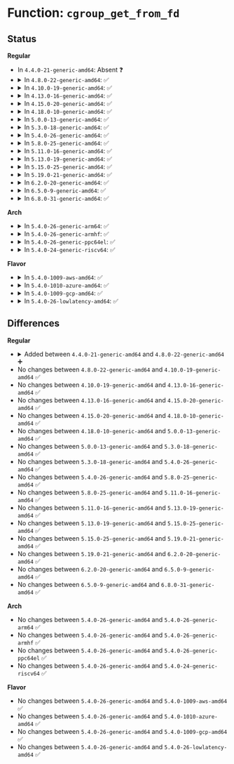# Function: <code>cgroup_get_from_fd</code>

## Status
<b>Regular</b>
<ul>
<li>
In <code>4.4.0-21-generic-amd64</code>: Absent ❓
</li>
<li>
<details>
<summary>In <code>4.8.0-22-generic-amd64</code>: ✅</summary>

```c
struct cgroup * cgroup_get_from_fd(int fd)
```

```json
{
  "name": "cgroup_get_from_fd",
  "collision_type": "Unique Global",
  "inline_type": "No",
  "funcs": [
    {
      "addr": 18446744071580030544,
      "name": "cgroup_get_from_fd",
      "external": true,
      "loc": "kernel/cgroup.c:6239",
      "file": "kernel/cgroup.c",
      "inline": "seen, unknown",
      "caller_inline": [],
      "caller_func": [
        "kernel/bpf/arraymap.c:cgroup_fd_array_get_ptr"
      ]
    }
  ],
  "symbols": [
    {
      "addr": 18446744071580030544,
      "name": "cgroup_get_from_fd",
      "section": ".text",
      "bind": "STB_GLOBAL",
      "size": 127
    }
  ]
}
```
</details>
</li>
<li>
<details>
<summary>In <code>4.10.0-19-generic-amd64</code>: ✅</summary>

```c
struct cgroup * cgroup_get_from_fd(int fd)
```

```json
{
  "name": "cgroup_get_from_fd",
  "collision_type": "Unique Global",
  "inline_type": "No",
  "funcs": [
    {
      "addr": 18446744071580064720,
      "name": "cgroup_get_from_fd",
      "external": true,
      "loc": "kernel/cgroup.c:6268",
      "file": "kernel/cgroup.c",
      "inline": "seen, unknown",
      "caller_inline": [],
      "caller_func": [
        "kernel/bpf/syscall.c:SyS_bpf",
        "kernel/bpf/syscall.c:SyS_bpf",
        "kernel/bpf/arraymap.c:cgroup_fd_array_get_ptr"
      ]
    }
  ],
  "symbols": [
    {
      "addr": 18446744071580064720,
      "name": "cgroup_get_from_fd",
      "section": ".text",
      "bind": "STB_GLOBAL",
      "size": 127
    }
  ]
}
```
</details>
</li>
<li>
<details>
<summary>In <code>4.13.0-16-generic-amd64</code>: ✅</summary>

```c
struct cgroup * cgroup_get_from_fd(int fd)
```

```json
{
  "name": "cgroup_get_from_fd",
  "collision_type": "Unique Global",
  "inline_type": "No",
  "funcs": [
    {
      "addr": 18446744071580060064,
      "name": "cgroup_get_from_fd",
      "external": true,
      "loc": "kernel/cgroup/cgroup.c:5088",
      "file": "kernel/cgroup/cgroup.c",
      "inline": "seen, unknown",
      "caller_inline": [],
      "caller_func": [
        "kernel/bpf/syscall.c:SyS_bpf",
        "kernel/bpf/syscall.c:SyS_bpf",
        "kernel/bpf/arraymap.c:cgroup_fd_array_get_ptr"
      ]
    }
  ],
  "symbols": [
    {
      "addr": 18446744071580060064,
      "name": "cgroup_get_from_fd",
      "section": ".text",
      "bind": "STB_GLOBAL",
      "size": 137
    }
  ]
}
```
</details>
</li>
<li>
<details>
<summary>In <code>4.15.0-20-generic-amd64</code>: ✅</summary>

```c
struct cgroup * cgroup_get_from_fd(int fd)
```

```json
{
  "name": "cgroup_get_from_fd",
  "collision_type": "Unique Global",
  "inline_type": "No",
  "funcs": [
    {
      "addr": 18446744071580110832,
      "name": "cgroup_get_from_fd",
      "external": true,
      "loc": "kernel/cgroup/cgroup.c:5755",
      "file": "kernel/cgroup/cgroup.c",
      "inline": "seen, unknown",
      "caller_inline": [],
      "caller_func": [
        "kernel/bpf/syscall.c:SyS_bpf",
        "kernel/bpf/syscall.c:SyS_bpf",
        "kernel/bpf/syscall.c:SyS_bpf",
        "kernel/bpf/arraymap.c:cgroup_fd_array_get_ptr"
      ]
    }
  ],
  "symbols": [
    {
      "addr": 18446744071580110832,
      "name": "cgroup_get_from_fd",
      "section": ".text",
      "bind": "STB_GLOBAL",
      "size": 143
    }
  ]
}
```
</details>
</li>
<li>
<details>
<summary>In <code>4.18.0-10-generic-amd64</code>: ✅</summary>

```c
struct cgroup * cgroup_get_from_fd(int fd)
```

```json
{
  "name": "cgroup_get_from_fd",
  "collision_type": "Unique Global",
  "inline_type": "No",
  "funcs": [
    {
      "addr": 18446744071580170032,
      "name": "cgroup_get_from_fd",
      "external": true,
      "loc": "kernel/cgroup/cgroup.c:5793",
      "file": "kernel/cgroup/cgroup.c",
      "inline": "seen, unknown",
      "caller_inline": [],
      "caller_func": [
        "kernel/bpf/arraymap.c:cgroup_fd_array_get_ptr",
        "kernel/bpf/cgroup.c:cgroup_bpf_prog_query",
        "kernel/bpf/cgroup.c:cgroup_bpf_prog_detach",
        "kernel/bpf/cgroup.c:cgroup_bpf_prog_attach"
      ]
    }
  ],
  "symbols": [
    {
      "addr": 18446744071580170032,
      "name": "cgroup_get_from_fd",
      "section": ".text",
      "bind": "STB_GLOBAL",
      "size": 130
    }
  ]
}
```
</details>
</li>
<li>
<details>
<summary>In <code>5.0.0-13-generic-amd64</code>: ✅</summary>

```c
struct cgroup * cgroup_get_from_fd(int fd)
```

```json
{
  "name": "cgroup_get_from_fd",
  "collision_type": "Unique Global",
  "inline_type": "No",
  "funcs": [
    {
      "addr": 18446744071580217936,
      "name": "cgroup_get_from_fd",
      "external": true,
      "loc": "kernel/cgroup/cgroup.c:5896",
      "file": "kernel/cgroup/cgroup.c",
      "inline": "seen, unknown",
      "caller_inline": [],
      "caller_func": [
        "kernel/bpf/arraymap.c:cgroup_fd_array_get_ptr",
        "kernel/bpf/cgroup.c:cgroup_bpf_prog_query",
        "kernel/bpf/cgroup.c:cgroup_bpf_prog_detach",
        "kernel/bpf/cgroup.c:cgroup_bpf_prog_attach"
      ]
    }
  ],
  "symbols": [
    {
      "addr": 18446744071580217936,
      "name": "cgroup_get_from_fd",
      "section": ".text",
      "bind": "STB_GLOBAL",
      "size": 130
    }
  ]
}
```
</details>
</li>
<li>
<details>
<summary>In <code>5.3.0-18-generic-amd64</code>: ✅</summary>

```c
struct cgroup * cgroup_get_from_fd(int fd)
```

```json
{
  "name": "cgroup_get_from_fd",
  "collision_type": "Unique Global",
  "inline_type": "No",
  "funcs": [
    {
      "addr": 18446744071580266304,
      "name": "cgroup_get_from_fd",
      "external": true,
      "loc": "kernel/cgroup/cgroup.c:6273",
      "file": "kernel/cgroup/cgroup.c",
      "inline": "seen, unknown",
      "caller_inline": [],
      "caller_func": [
        "kernel/bpf/arraymap.c:cgroup_fd_array_get_ptr",
        "kernel/bpf/cgroup.c:cgroup_bpf_prog_query",
        "kernel/bpf/cgroup.c:cgroup_bpf_prog_detach",
        "kernel/bpf/cgroup.c:cgroup_bpf_prog_attach"
      ]
    }
  ],
  "symbols": [
    {
      "addr": 18446744071580266304,
      "name": "cgroup_get_from_fd",
      "section": ".text",
      "bind": "STB_GLOBAL",
      "size": 147
    }
  ]
}
```
</details>
</li>
<li>
<details>
<summary>In <code>5.4.0-26-generic-amd64</code>: ✅</summary>

```c
struct cgroup * cgroup_get_from_fd(int fd)
```

```json
{
  "name": "cgroup_get_from_fd",
  "collision_type": "Unique Global",
  "inline_type": "No",
  "funcs": [
    {
      "addr": 18446744071580314608,
      "name": "cgroup_get_from_fd",
      "external": true,
      "loc": "kernel/cgroup/cgroup.c:6288",
      "file": "kernel/cgroup/cgroup.c",
      "inline": "seen, unknown",
      "caller_inline": [],
      "caller_func": [
        "kernel/bpf/arraymap.c:cgroup_fd_array_get_ptr",
        "kernel/bpf/cgroup.c:cgroup_bpf_prog_query",
        "kernel/bpf/cgroup.c:cgroup_bpf_prog_detach",
        "kernel/bpf/cgroup.c:cgroup_bpf_prog_attach"
      ]
    }
  ],
  "symbols": [
    {
      "addr": 18446744071580314608,
      "name": "cgroup_get_from_fd",
      "section": ".text",
      "bind": "STB_GLOBAL",
      "size": 147
    }
  ]
}
```
</details>
</li>
<li>
<details>
<summary>In <code>5.8.0-25-generic-amd64</code>: ✅</summary>

```c
struct cgroup * cgroup_get_from_fd(int fd)
```

```json
{
  "name": "cgroup_get_from_fd",
  "collision_type": "Unique Global",
  "inline_type": "No",
  "funcs": [
    {
      "addr": 18446744071580386048,
      "name": "cgroup_get_from_fd",
      "external": true,
      "loc": "kernel/cgroup/cgroup.c:6358",
      "file": "kernel/cgroup/cgroup.c",
      "inline": "seen, unknown",
      "caller_inline": [],
      "caller_func": [
        "kernel/bpf/arraymap.c:cgroup_fd_array_get_ptr",
        "kernel/bpf/cgroup.c:cgroup_bpf_prog_query",
        "kernel/bpf/cgroup.c:cgroup_bpf_link_attach",
        "kernel/bpf/cgroup.c:cgroup_bpf_prog_detach",
        "kernel/bpf/cgroup.c:cgroup_bpf_prog_attach"
      ]
    }
  ],
  "symbols": [
    {
      "addr": 18446744071580386048,
      "name": "cgroup_get_from_fd",
      "section": ".text",
      "bind": "STB_GLOBAL",
      "size": 154
    }
  ]
}
```
</details>
</li>
<li>
<details>
<summary>In <code>5.11.0-16-generic-amd64</code>: ✅</summary>

```c
struct cgroup * cgroup_get_from_fd(int fd)
```

```json
{
  "name": "cgroup_get_from_fd",
  "collision_type": "Unique Global",
  "inline_type": "No",
  "funcs": [
    {
      "addr": 18446744071580373040,
      "name": "cgroup_get_from_fd",
      "external": true,
      "loc": "kernel/cgroup/cgroup.c:6350",
      "file": "kernel/cgroup/cgroup.c",
      "inline": "seen, unknown",
      "caller_inline": [],
      "caller_func": [
        "kernel/bpf/arraymap.c:cgroup_fd_array_get_ptr",
        "kernel/bpf/cgroup.c:cgroup_bpf_prog_query",
        "kernel/bpf/cgroup.c:cgroup_bpf_link_attach",
        "kernel/bpf/cgroup.c:cgroup_bpf_prog_detach",
        "kernel/bpf/cgroup.c:cgroup_bpf_prog_attach"
      ]
    }
  ],
  "symbols": [
    {
      "addr": 18446744071580373040,
      "name": "cgroup_get_from_fd",
      "section": ".text",
      "bind": "STB_GLOBAL",
      "size": 166
    }
  ]
}
```
</details>
</li>
<li>
<details>
<summary>In <code>5.13.0-19-generic-amd64</code>: ✅</summary>

```c
struct cgroup * cgroup_get_from_fd(int fd)
```

```json
{
  "name": "cgroup_get_from_fd",
  "collision_type": "Unique Global",
  "inline_type": "No",
  "funcs": [
    {
      "addr": 18446744071580375920,
      "name": "cgroup_get_from_fd",
      "external": true,
      "loc": "kernel/cgroup/cgroup.c:6328",
      "file": "kernel/cgroup/cgroup.c",
      "inline": "seen, unknown",
      "caller_inline": [],
      "caller_func": [
        "kernel/bpf/arraymap.c:cgroup_fd_array_get_ptr",
        "kernel/bpf/cgroup.c:cgroup_bpf_prog_query",
        "kernel/bpf/cgroup.c:cgroup_bpf_link_attach",
        "kernel/bpf/cgroup.c:cgroup_bpf_prog_detach",
        "kernel/bpf/cgroup.c:cgroup_bpf_prog_attach"
      ]
    }
  ],
  "symbols": [
    {
      "addr": 18446744071580375920,
      "name": "cgroup_get_from_fd",
      "section": ".text",
      "bind": "STB_GLOBAL",
      "size": 166
    }
  ]
}
```
</details>
</li>
<li>
<details>
<summary>In <code>5.15.0-25-generic-amd64</code>: ✅</summary>

```c
struct cgroup * cgroup_get_from_fd(int fd)
```

```json
{
  "name": "cgroup_get_from_fd",
  "collision_type": "Unique Global",
  "inline_type": "No",
  "funcs": [
    {
      "addr": 18446744071580537184,
      "name": "cgroup_get_from_fd",
      "external": true,
      "loc": "kernel/cgroup/cgroup.c:6574",
      "file": "kernel/cgroup/cgroup.c",
      "inline": "seen, unknown",
      "caller_inline": [],
      "caller_func": [
        "kernel/bpf/arraymap.c:cgroup_fd_array_get_ptr",
        "kernel/bpf/cgroup.c:cgroup_bpf_prog_query",
        "kernel/bpf/cgroup.c:cgroup_bpf_link_attach",
        "kernel/bpf/cgroup.c:cgroup_bpf_prog_detach",
        "kernel/bpf/cgroup.c:cgroup_bpf_prog_attach"
      ]
    }
  ],
  "symbols": [
    {
      "addr": 18446744071580537184,
      "name": "cgroup_get_from_fd",
      "section": ".text",
      "bind": "STB_GLOBAL",
      "size": 166
    }
  ]
}
```
</details>
</li>
<li>
<details>
<summary>In <code>5.19.0-21-generic-amd64</code>: ✅</summary>

```c
struct cgroup * cgroup_get_from_fd(int fd)
```

```json
{
  "name": "cgroup_get_from_fd",
  "collision_type": "Unique Global",
  "inline_type": "No",
  "funcs": [
    {
      "addr": 18446744071580734608,
      "name": "cgroup_get_from_fd",
      "external": true,
      "loc": "kernel/cgroup/cgroup.c:6608",
      "file": "kernel/cgroup/cgroup.c",
      "inline": "seen, unknown",
      "caller_inline": [],
      "caller_func": [
        "kernel/bpf/arraymap.c:cgroup_fd_array_get_ptr",
        "kernel/bpf/cgroup.c:cgroup_bpf_prog_query",
        "kernel/bpf/cgroup.c:cgroup_bpf_link_attach",
        "kernel/bpf/cgroup.c:cgroup_bpf_prog_detach",
        "kernel/bpf/cgroup.c:cgroup_bpf_prog_attach"
      ]
    }
  ],
  "symbols": [
    {
      "addr": 18446744071580734608,
      "name": "cgroup_get_from_fd",
      "section": ".text",
      "bind": "STB_GLOBAL",
      "size": 163
    }
  ]
}
```
</details>
</li>
<li>
<details>
<summary>In <code>6.2.0-20-generic-amd64</code>: ✅</summary>

```c
struct cgroup * cgroup_get_from_fd(int fd)
```

```json
{
  "name": "cgroup_get_from_fd",
  "collision_type": "Unique Global",
  "inline_type": "No",
  "funcs": [
    {
      "addr": 18446744071581010544,
      "name": "cgroup_get_from_fd",
      "external": true,
      "loc": "kernel/cgroup/cgroup.c:6875",
      "file": "kernel/cgroup/cgroup.c",
      "inline": "seen, unknown",
      "caller_inline": [],
      "caller_func": [
        "kernel/bpf/arraymap.c:cgroup_fd_array_get_ptr",
        "kernel/bpf/bpf_cgrp_storage.c:bpf_cgrp_storage_delete_elem",
        "kernel/bpf/bpf_cgrp_storage.c:bpf_cgrp_storage_update_elem",
        "kernel/bpf/bpf_cgrp_storage.c:bpf_cgrp_storage_lookup_elem",
        "kernel/bpf/cgroup.c:cgroup_bpf_prog_query",
        "kernel/bpf/cgroup.c:cgroup_bpf_link_attach",
        "kernel/bpf/cgroup.c:cgroup_bpf_prog_detach",
        "kernel/bpf/cgroup.c:cgroup_bpf_prog_attach"
      ]
    }
  ],
  "symbols": [
    {
      "addr": 18446744071581010544,
      "name": "cgroup_get_from_fd",
      "section": ".text",
      "bind": "STB_GLOBAL",
      "size": 189
    }
  ]
}
```
</details>
</li>
<li>
<details>
<summary>In <code>6.5.0-9-generic-amd64</code>: ✅</summary>

```c
struct cgroup * cgroup_get_from_fd(int fd)
```

```json
{
  "name": "cgroup_get_from_fd",
  "collision_type": "Unique Global",
  "inline_type": "No",
  "funcs": [
    {
      "addr": 18446744071581099344,
      "name": "cgroup_get_from_fd",
      "external": true,
      "loc": "kernel/cgroup/cgroup.c:6856",
      "file": "kernel/cgroup/cgroup.c",
      "inline": "seen, unknown",
      "caller_inline": [],
      "caller_func": [
        "kernel/bpf/arraymap.c:cgroup_fd_array_get_ptr",
        "kernel/bpf/bpf_cgrp_storage.c:bpf_cgrp_storage_delete_elem",
        "kernel/bpf/bpf_cgrp_storage.c:bpf_cgrp_storage_update_elem",
        "kernel/bpf/bpf_cgrp_storage.c:bpf_cgrp_storage_lookup_elem",
        "kernel/bpf/cgroup.c:cgroup_bpf_prog_query",
        "kernel/bpf/cgroup.c:cgroup_bpf_link_attach",
        "kernel/bpf/cgroup.c:cgroup_bpf_prog_detach",
        "kernel/bpf/cgroup.c:cgroup_bpf_prog_attach"
      ]
    }
  ],
  "symbols": [
    {
      "addr": 18446744071581099344,
      "name": "cgroup_get_from_fd",
      "section": ".text",
      "bind": "STB_GLOBAL",
      "size": 135
    }
  ]
}
```
</details>
</li>
<li>
<details>
<summary>In <code>6.8.0-31-generic-amd64</code>: ✅</summary>

```c
struct cgroup * cgroup_get_from_fd(int fd)
```

```json
{
  "name": "cgroup_get_from_fd",
  "collision_type": "Unique Global",
  "inline_type": "No",
  "funcs": [
    {
      "addr": 18446744071581196768,
      "name": "cgroup_get_from_fd",
      "external": true,
      "loc": "kernel/cgroup/cgroup.c:6897",
      "file": "kernel/cgroup/cgroup.c",
      "inline": "seen, unknown",
      "caller_inline": [],
      "caller_func": [
        "kernel/bpf/arraymap.c:cgroup_fd_array_get_ptr",
        "kernel/bpf/cgroup.c:cgroup_bpf_prog_query",
        "kernel/bpf/cgroup.c:cgroup_bpf_link_attach",
        "kernel/bpf/cgroup.c:cgroup_bpf_prog_detach",
        "kernel/bpf/cgroup.c:cgroup_bpf_prog_attach"
      ]
    }
  ],
  "symbols": [
    {
      "addr": 18446744071581196768,
      "name": "cgroup_get_from_fd",
      "section": ".text",
      "bind": "STB_GLOBAL",
      "size": 135
    }
  ]
}
```
</details>
</li>
</ul>
<b>Arch</b>
<ul>
<li>
<details>
<summary>In <code>5.4.0-26-generic-arm64</code>: ✅</summary>

```c
struct cgroup * cgroup_get_from_fd(int fd)
```

```json
{
  "name": "cgroup_get_from_fd",
  "collision_type": "Unique Global",
  "inline_type": "No",
  "funcs": [
    {
      "addr": 18446603336491567640,
      "name": "cgroup_get_from_fd",
      "external": true,
      "loc": "kernel/cgroup/cgroup.c:6288",
      "file": "kernel/cgroup/cgroup.c",
      "inline": "seen, unknown",
      "caller_inline": [],
      "caller_func": [
        "kernel/bpf/arraymap.c:cgroup_fd_array_get_ptr",
        "kernel/bpf/cgroup.c:cgroup_bpf_prog_query",
        "kernel/bpf/cgroup.c:cgroup_bpf_prog_detach",
        "kernel/bpf/cgroup.c:cgroup_bpf_prog_attach"
      ]
    }
  ],
  "symbols": [
    {
      "addr": 18446603336491567640,
      "name": "cgroup_get_from_fd",
      "section": ".text",
      "bind": "STB_GLOBAL",
      "size": 152
    }
  ]
}
```
</details>
</li>
<li>
<details>
<summary>In <code>5.4.0-26-generic-armhf</code>: ✅</summary>

```c
struct cgroup * cgroup_get_from_fd(int fd)
```

```json
{
  "name": "cgroup_get_from_fd",
  "collision_type": "Unique Global",
  "inline_type": "No",
  "funcs": [
    {
      "addr": 3225531980,
      "name": "cgroup_get_from_fd",
      "external": true,
      "loc": "kernel/cgroup/cgroup.c:6288",
      "file": "kernel/cgroup/cgroup.c",
      "inline": "seen, unknown",
      "caller_inline": [],
      "caller_func": [
        "kernel/bpf/arraymap.c:cgroup_fd_array_get_ptr",
        "kernel/bpf/cgroup.c:cgroup_bpf_prog_query",
        "kernel/bpf/cgroup.c:cgroup_bpf_prog_detach",
        "kernel/bpf/cgroup.c:cgroup_bpf_prog_attach"
      ]
    }
  ],
  "symbols": [
    {
      "addr": 3225531980,
      "name": "cgroup_get_from_fd",
      "section": ".text",
      "bind": "STB_GLOBAL",
      "size": 216
    }
  ]
}
```
</details>
</li>
<li>
<details>
<summary>In <code>5.4.0-26-generic-ppc64el</code>: ✅</summary>

```c
struct cgroup * cgroup_get_from_fd(int fd)
```

```json
{
  "name": "cgroup_get_from_fd",
  "collision_type": "Unique Global",
  "inline_type": "No",
  "funcs": [
    {
      "addr": 13835058055284546736,
      "name": "cgroup_get_from_fd",
      "external": true,
      "loc": "kernel/cgroup/cgroup.c:6288",
      "file": "kernel/cgroup/cgroup.c",
      "inline": "seen, unknown",
      "caller_inline": [],
      "caller_func": [
        "kernel/bpf/arraymap.c:cgroup_fd_array_get_ptr",
        "kernel/bpf/cgroup.c:cgroup_bpf_prog_query",
        "kernel/bpf/cgroup.c:cgroup_bpf_prog_detach",
        "kernel/bpf/cgroup.c:cgroup_bpf_prog_attach"
      ]
    }
  ],
  "symbols": [
    {
      "addr": 13835058055284546736,
      "name": "cgroup_get_from_fd",
      "section": ".text",
      "bind": "STB_GLOBAL",
      "size": 304
    }
  ]
}
```
</details>
</li>
<li>
<details>
<summary>In <code>5.4.0-24-generic-riscv64</code>: ✅</summary>

```c
struct cgroup * cgroup_get_from_fd(int fd)
```

```json
{
  "name": "cgroup_get_from_fd",
  "collision_type": "Unique Global",
  "inline_type": "No",
  "funcs": [
    {
      "addr": 18446743936271981010,
      "name": "cgroup_get_from_fd",
      "external": true,
      "loc": "kernel/cgroup/cgroup.c:6288",
      "file": "kernel/cgroup/cgroup.c",
      "inline": "seen, unknown",
      "caller_inline": [],
      "caller_func": [
        "kernel/bpf/arraymap.c:cgroup_fd_array_get_ptr",
        "kernel/bpf/cgroup.c:cgroup_bpf_prog_query",
        "kernel/bpf/cgroup.c:cgroup_bpf_prog_detach",
        "kernel/bpf/cgroup.c:cgroup_bpf_prog_attach"
      ]
    }
  ],
  "symbols": [
    {
      "addr": 18446743936271981010,
      "name": "cgroup_get_from_fd",
      "section": ".text",
      "bind": "STB_GLOBAL",
      "size": 180
    }
  ]
}
```
</details>
</li>
</ul>
<b>Flavor</b>
<ul>
<li>
<details>
<summary>In <code>5.4.0-1009-aws-amd64</code>: ✅</summary>

```c
struct cgroup * cgroup_get_from_fd(int fd)
```

```json
{
  "name": "cgroup_get_from_fd",
  "collision_type": "Unique Global",
  "inline_type": "No",
  "funcs": [
    {
      "addr": 18446744071580283408,
      "name": "cgroup_get_from_fd",
      "external": true,
      "loc": "kernel/cgroup/cgroup.c:6288",
      "file": "kernel/cgroup/cgroup.c",
      "inline": "seen, unknown",
      "caller_inline": [],
      "caller_func": [
        "kernel/bpf/arraymap.c:cgroup_fd_array_get_ptr",
        "kernel/bpf/cgroup.c:cgroup_bpf_prog_query",
        "kernel/bpf/cgroup.c:cgroup_bpf_prog_detach",
        "kernel/bpf/cgroup.c:cgroup_bpf_prog_attach"
      ]
    }
  ],
  "symbols": [
    {
      "addr": 18446744071580283408,
      "name": "cgroup_get_from_fd",
      "section": ".text",
      "bind": "STB_GLOBAL",
      "size": 147
    }
  ]
}
```
</details>
</li>
<li>
<details>
<summary>In <code>5.4.0-1010-azure-amd64</code>: ✅</summary>

```c
struct cgroup * cgroup_get_from_fd(int fd)
```

```json
{
  "name": "cgroup_get_from_fd",
  "collision_type": "Unique Global",
  "inline_type": "No",
  "funcs": [
    {
      "addr": 18446744071580230816,
      "name": "cgroup_get_from_fd",
      "external": true,
      "loc": "kernel/cgroup/cgroup.c:6288",
      "file": "kernel/cgroup/cgroup.c",
      "inline": "seen, unknown",
      "caller_inline": [],
      "caller_func": [
        "kernel/bpf/arraymap.c:cgroup_fd_array_get_ptr",
        "kernel/bpf/cgroup.c:cgroup_bpf_prog_query",
        "kernel/bpf/cgroup.c:cgroup_bpf_prog_detach",
        "kernel/bpf/cgroup.c:cgroup_bpf_prog_attach"
      ]
    }
  ],
  "symbols": [
    {
      "addr": 18446744071580230816,
      "name": "cgroup_get_from_fd",
      "section": ".text",
      "bind": "STB_GLOBAL",
      "size": 147
    }
  ]
}
```
</details>
</li>
<li>
<details>
<summary>In <code>5.4.0-1009-gcp-amd64</code>: ✅</summary>

```c
struct cgroup * cgroup_get_from_fd(int fd)
```

```json
{
  "name": "cgroup_get_from_fd",
  "collision_type": "Unique Global",
  "inline_type": "No",
  "funcs": [
    {
      "addr": 18446744071580274656,
      "name": "cgroup_get_from_fd",
      "external": true,
      "loc": "kernel/cgroup/cgroup.c:6288",
      "file": "kernel/cgroup/cgroup.c",
      "inline": "seen, unknown",
      "caller_inline": [],
      "caller_func": [
        "kernel/bpf/arraymap.c:cgroup_fd_array_get_ptr",
        "kernel/bpf/cgroup.c:cgroup_bpf_prog_query",
        "kernel/bpf/cgroup.c:cgroup_bpf_prog_detach",
        "kernel/bpf/cgroup.c:cgroup_bpf_prog_attach"
      ]
    }
  ],
  "symbols": [
    {
      "addr": 18446744071580274656,
      "name": "cgroup_get_from_fd",
      "section": ".text",
      "bind": "STB_GLOBAL",
      "size": 147
    }
  ]
}
```
</details>
</li>
<li>
<details>
<summary>In <code>5.4.0-26-lowlatency-amd64</code>: ✅</summary>

```c
struct cgroup * cgroup_get_from_fd(int fd)
```

```json
{
  "name": "cgroup_get_from_fd",
  "collision_type": "Unique Global",
  "inline_type": "No",
  "funcs": [
    {
      "addr": 18446744071580328224,
      "name": "cgroup_get_from_fd",
      "external": true,
      "loc": "kernel/cgroup/cgroup.c:6288",
      "file": "kernel/cgroup/cgroup.c",
      "inline": "seen, unknown",
      "caller_inline": [],
      "caller_func": [
        "kernel/bpf/arraymap.c:cgroup_fd_array_get_ptr",
        "kernel/bpf/cgroup.c:cgroup_bpf_prog_query",
        "kernel/bpf/cgroup.c:cgroup_bpf_prog_detach",
        "kernel/bpf/cgroup.c:cgroup_bpf_prog_attach"
      ]
    }
  ],
  "symbols": [
    {
      "addr": 18446744071580328224,
      "name": "cgroup_get_from_fd",
      "section": ".text",
      "bind": "STB_GLOBAL",
      "size": 161
    }
  ]
}
```
</details>
</li>
</ul>

## Differences
<b>Regular</b>
<ul>
<li>
<details>
<summary>Added between <code>4.4.0-21-generic-amd64</code> and <code>4.8.0-22-generic-amd64</code> ➕</summary>

```c
struct cgroup * cgroup_get_from_fd(int fd)
```
</details>
</li>
<li>
No changes between <code>4.8.0-22-generic-amd64</code> and <code>4.10.0-19-generic-amd64</code> ✅
</li>
<li>
No changes between <code>4.10.0-19-generic-amd64</code> and <code>4.13.0-16-generic-amd64</code> ✅
</li>
<li>
No changes between <code>4.13.0-16-generic-amd64</code> and <code>4.15.0-20-generic-amd64</code> ✅
</li>
<li>
No changes between <code>4.15.0-20-generic-amd64</code> and <code>4.18.0-10-generic-amd64</code> ✅
</li>
<li>
No changes between <code>4.18.0-10-generic-amd64</code> and <code>5.0.0-13-generic-amd64</code> ✅
</li>
<li>
No changes between <code>5.0.0-13-generic-amd64</code> and <code>5.3.0-18-generic-amd64</code> ✅
</li>
<li>
No changes between <code>5.3.0-18-generic-amd64</code> and <code>5.4.0-26-generic-amd64</code> ✅
</li>
<li>
No changes between <code>5.4.0-26-generic-amd64</code> and <code>5.8.0-25-generic-amd64</code> ✅
</li>
<li>
No changes between <code>5.8.0-25-generic-amd64</code> and <code>5.11.0-16-generic-amd64</code> ✅
</li>
<li>
No changes between <code>5.11.0-16-generic-amd64</code> and <code>5.13.0-19-generic-amd64</code> ✅
</li>
<li>
No changes between <code>5.13.0-19-generic-amd64</code> and <code>5.15.0-25-generic-amd64</code> ✅
</li>
<li>
No changes between <code>5.15.0-25-generic-amd64</code> and <code>5.19.0-21-generic-amd64</code> ✅
</li>
<li>
No changes between <code>5.19.0-21-generic-amd64</code> and <code>6.2.0-20-generic-amd64</code> ✅
</li>
<li>
No changes between <code>6.2.0-20-generic-amd64</code> and <code>6.5.0-9-generic-amd64</code> ✅
</li>
<li>
No changes between <code>6.5.0-9-generic-amd64</code> and <code>6.8.0-31-generic-amd64</code> ✅
</li>
</ul>
<b>Arch</b>
<ul>
<li>
No changes between <code>5.4.0-26-generic-amd64</code> and <code>5.4.0-26-generic-arm64</code> ✅
</li>
<li>
No changes between <code>5.4.0-26-generic-amd64</code> and <code>5.4.0-26-generic-armhf</code> ✅
</li>
<li>
No changes between <code>5.4.0-26-generic-amd64</code> and <code>5.4.0-26-generic-ppc64el</code> ✅
</li>
<li>
No changes between <code>5.4.0-26-generic-amd64</code> and <code>5.4.0-24-generic-riscv64</code> ✅
</li>
</ul>
<b>Flavor</b>
<ul>
<li>
No changes between <code>5.4.0-26-generic-amd64</code> and <code>5.4.0-1009-aws-amd64</code> ✅
</li>
<li>
No changes between <code>5.4.0-26-generic-amd64</code> and <code>5.4.0-1010-azure-amd64</code> ✅
</li>
<li>
No changes between <code>5.4.0-26-generic-amd64</code> and <code>5.4.0-1009-gcp-amd64</code> ✅
</li>
<li>
No changes between <code>5.4.0-26-generic-amd64</code> and <code>5.4.0-26-lowlatency-amd64</code> ✅
</li>
</ul>
